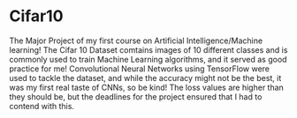 # Cifar10
The Major Project of my first course on Artificial Intelligence/Machine learning!
The Cifar 10 Dataset comtains images of 10 different classes and is commonly used to train Machine Learning algorithms, and it served as good practice for me!
Convolutional Neural Networks using TensorFlow were used to tackle the dataset, and while the accuracy might not be the best, it was my first real taste of CNNs, so be kind!
The loss values are higher than they should be, but the deadlines for the project ensured that I had to contend with this.

